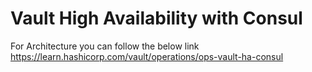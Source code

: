 # Vault High Availability with Consul

For Architecture you can follow the below link
https://learn.hashicorp.com/vault/operations/ops-vault-ha-consul
